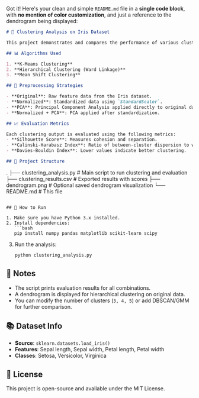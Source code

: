 Got it! Here's your clean and simple `README.md` file in a **single code block**, with **no mention of color customization**, and just a reference to the dendrogram being displayed:

```markdown
# 🌸 Clustering Analysis on Iris Dataset

This project demonstrates and compares the performance of various clustering algorithms (K-Means, Hierarchical, and Mean Shift) on the Iris dataset using different preprocessing strategies (Normalization and PCA).

## 📊 Algorithms Used

1. **K-Means Clustering**
2. **Hierarchical Clustering (Ward Linkage)**
3. **Mean Shift Clustering**

## 🧪 Preprocessing Strategies

- **Original**: Raw feature data from the Iris dataset.
- **Normalized**: Standardized data using `StandardScaler`.
- **PCA**: Principal Component Analysis applied directly to original data (2 components).
- **Normalized + PCA**: PCA applied after standardization.

## 📈 Evaluation Metrics

Each clustering output is evaluated using the following metrics:
- **Silhouette Score**: Measures cohesion and separation.
- **Calinski-Harabasz Index**: Ratio of between-cluster dispersion to within-cluster dispersion.
- **Davies-Bouldin Index**: Lower values indicate better clustering.

## 📁 Project Structure

```
.
├── clustering_analysis.py       # Main script to run clustering and evaluation
├── clustering_results.csv       # Exported results with scores
├── dendrogram.png               # Optional saved dendrogram visualization
└── README.md                    # This file
```

## 🧵 How to Run

1. Make sure you have Python 3.x installed.
2. Install dependencies:
   ```bash
   pip install numpy pandas matplotlib scikit-learn scipy
   ```
3. Run the analysis:
   ```bash
   python clustering_analysis.py
   ```

## 📌 Notes

- The script prints evaluation results for all combinations.
- A dendrogram is displayed for hierarchical clustering on original data.
- You can modify the number of clusters (`3, 4, 5`) or add DBSCAN/GMM for further comparison.

## 📚 Dataset Info

- **Source**: `sklearn.datasets.load_iris()`
- **Features**: Sepal length, Sepal width, Petal length, Petal width
- **Classes**: Setosa, Versicolor, Virginica

## 🤝 License

This project is open-source and available under the MIT License.
```

